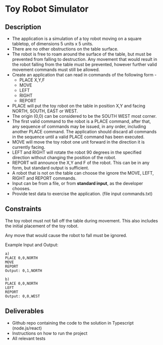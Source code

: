 # Toy Robot Simulator

## Description

* The application is a simulation of a toy robot moving on a square tabletop, of dimensions 5 units x 5 units.
* There are no other obstructions on the table surface.
* The robot is free to roam around the surface of the table, but must be prevented from falling to destruction.
  Any movement that would result in the robot falling from the table must be prevented,
  however further valid movement commands must still be allowed.
* Create an application that can read in commands of the following form -
  * PLACE X,Y,F
  * MOVE
  * LEFT
  * RIGHT
  * REPORT
* PLACE will put the toy robot on the table in position X,Y and facing
NORTH, SOUTH, EAST or
WEST.
* The origin (0,0) can be considered to be the SOUTH WEST most corner.
* The first valid command to the robot is a PLACE command, after that, any sequence of commands may be issued, in any order, including another PLACE command.
  The application should discard all commands in the sequence until a valid PLACE command has been executed.
* MOVE will move the toy robot one unit forward in the direction it is currently facing.
* LEFT and RIGHT will rotate the robot 90 degrees in the specified direction without changing the position of the robot.
* REPORT will announce the X,Y and F of the robot.
  This can be in any form, but standard output is sufficient.
* A robot that is not on the table can choose the ignore the MOVE, LEFT, RIGHT and REPORT commands.
* Input can be from a file, or from **standard input**, as the developer chooses.
* Provide test data to exercise the application. (file input commands.txt)

## Constraints

The toy robot must not fall off the table during movement.
This also includes the initial placement of the toy robot.

Any move that would cause the robot to fall must be ignored.

Example Input and Output:

    a)
    PLACE 0,0,NORTH
    MOVE
    REPORT
    Output: 0,1,NORTH

    b)
    PLACE 0,0,NORTH
    LEFT
    REPORT
    Output: 0,0,WEST

## Deliverables

* Github repo containing the code to the solution in Typescript (node.js/react)
* Instructions on how to run the project
* All relevant tests
